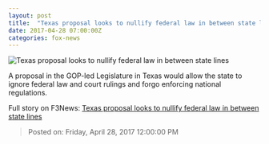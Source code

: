 ```yaml
---
layout: post
title:  "Texas proposal looks to nullify federal law in between state lines"
date: 2017-04-28 07:00:00Z
categories: fox-news
---
```


![Texas proposal looks to nullify federal law in between state lines](http://a57.foxnews.com/images.foxnews.com/content/fox-news/politics/2017/04/28/texas-proposal-looks-to-nullify-federal-law-in-between-state-lines/_jcr_content/par/featured-media/media-0.img.jpg/0/0/1493357334029.jpg?ve=1)

A proposal in the GOP-led Legislature in Texas would allow the state to ignore federal law and court rulings and forgo enforcing national regulations.


Full story on F3News: [Texas proposal looks to nullify federal law in between state lines](http://www.f3nws.com/n/xSpXqD)

> Posted on: Friday, April 28, 2017 12:00:00 PM

